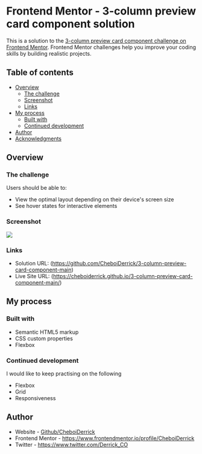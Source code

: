# Frontend Mentor - 3-column preview card component solution

This is a solution to the [3-column preview card component challenge on Frontend Mentor](https://www.frontendmentor.io/challenges/3column-preview-card-component-pH92eAR2-). Frontend Mentor challenges help you improve your coding skills by building realistic projects. 

## Table of contents

- [Overview](#overview)
  - [The challenge](#the-challenge)
  - [Screenshot](#screenshot)
  - [Links](#links)
- [My process](#my-process)
  - [Built with](#built-with)
  - [Continued development](#continued-development)
- [Author](#author)
- [Acknowledgments](#acknowledgments)



## Overview

### The challenge

Users should be able to:

- View the optimal layout depending on their device's screen size
- See hover states for interactive elements

### Screenshot

<img src="/home/moringa/Documents/3-column-preview-card-component-main/images/3colunn.png" />

### Links

- Solution URL: (https://github.com/CheboiDerrick/3-column-preview-card-component-main)
- Live Site URL: (https://cheboiderrick.github.io/3-column-preview-card-component-main/)

## My process

### Built with

- Semantic HTML5 markup
- CSS custom properties
- Flexbox


### Continued development

I would like to keep practising on the following
- Flexbox
- Grid
- Responsiveness


## Author

- Website - [Github/CheboiDerrick](https://github.com/CheboiDerrick)
- Frontend Mentor - https://www.frontendmentor.io/profile/CheboiDerrick
- Twitter - https://www.twitter.com/Derrick_CO






